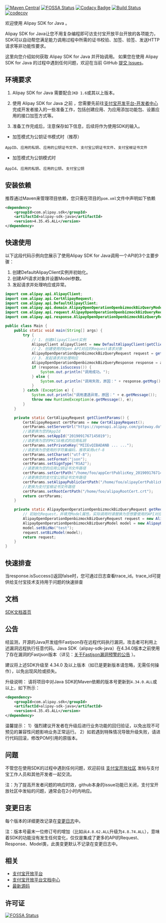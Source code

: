 [![Maven Central](https://img.shields.io/maven-central/v/com.alipay.sdk/alipay-sdk-java.svg)](https://mvnrepository.com/artifact/com.alipay.sdk/alipay-sdk-java)
[![FOSSA Status](https://app.fossa.com/api/projects/git%2Bgithub.com%2Falipay%2Falipay-sdk-java-all.svg?type=shield)](https://app.fossa.com/projects/git%2Bgithub.com%2Falipay%2Falipay-sdk-java-all?ref=badge_shield)
[![Codacy Badge](https://api.codacy.com/project/badge/Grade/5a2a4867c87d4d15a8beba06d2e49635)](https://www.codacy.com/manual/antopen/alipay-sdk-java-all?utm_source=github.com&amp;utm_medium=referral&amp;utm_content=alipay/alipay-sdk-java-all&amp;utm_campaign=Badge_Grade)
[![Build Status](https://www.travis-ci.org/alipay/alipay-sdk-java-all.svg?branch=master)](https://www.travis-ci.org/alipay/alipay-sdk-java-all)
[![codecov](https://codecov.io/gh/alipay/alipay-sdk-java-all/branch/master/graph/badge.svg)](https://codecov.io/gh/alipay/alipay-sdk-java-all)

欢迎使用 Alipay SDK for Java 。

Alipay SDK for Java让您不用复杂编程即可访支付宝开放平台开放的各项能力，SDK可以自动帮您满足能力调用过程中所需的证书校验、加签、验签、发送HTTP请求等非功能性要求。

这里向您介绍如何获取 Alipay SDK for Java 并开始调用。
如果您在使用 Alipay SDK for Java 的过程中遇到任何问题，欢迎在当前 GitHub [提交 Issues](https://github.com/alipay/alipay-sdk-java-all/issues/new)。

## 环境要求
1. Alipay SDK for Java 需要配合`JKD 1.6`或其以上版本。

2. 使用 Alipay SDK for Java 之前 ，您需要先前往[支付宝开发平台-开发者中心](https://openhome.alipay.com/platform/developerIndex.htm)完成开发者接入的一些准备工作，包括创建应用、为应用添加功能包、设置应用的接口加签方式等。

3. 准备工作完成后，注意保存如下信息，后续将作为使用SDK的输入。

* 加签模式为公钥证书模式时（推荐）

`AppID`、`应用的私钥`、`应用的公钥证书文件`、`支付宝公钥证书文件`、`支付宝根证书文件`

* 加签模式为公钥模式时

`AppId`、`应用的私钥`、`应用的公钥`、`支付宝公钥`

## 安装依赖
推荐通过Maven来管理项目依赖，您只需在项目的`pom.xml`文件中声明如下依赖
```xml
<dependency>
    <groupId>com.alipay.sdk</groupId>
    <artifactId>alipay-sdk-java</artifactId>
    <version>4.35.45.ALL</version>
</dependency>
```

## 快速使用
以下这段代码示例向您展示了使用Alipay SDK for Java调用一个API的3个主要步骤：
1. 创建DefaultAlipayClient实例并初始化。
2. 创建API请求对象并设置Model参数。
3. 发起请求并处理响应或异常。

```java
import com.alipay.api.AlipayClient;
import com.alipay.api.CertAlipayRequest;
import com.alipay.api.DefaultAlipayClient;
import com.alipay.api.domain.AlipayOpenOperationOpenbizmockBizQueryModel;
import com.alipay.api.request.AlipayOpenOperationOpenbizmockBizQueryRequest;
import com.alipay.api.response.AlipayOpenOperationOpenbizmockBizQueryResponse;

public class Main {
    public static void main(String[] args) {
        try {
            // 1. 创建AlipayClient实例
            AlipayClient alipayClient = new DefaultAlipayClient(getClientParams());
            // 2. 创建使用的Open API对应的Request请求对象
            AlipayOpenOperationOpenbizmockBizQueryRequest request = getRequest();
            // 3. 发起请求并处理响应
            AlipayOpenOperationOpenbizmockBizQueryResponse response = alipayClient.certificateExecute(request);
            if (response.isSuccess()) {
                System.out.println("调用成功。");
            } else {
                System.out.println("调用失败，原因：" + response.getMsg() + "，" + response.getSubMsg());
            }
        } catch (Exception e) {
            System.out.println("调用遭遇异常，原因：" + e.getMessage());
            throw new RuntimeException(e.getMessage(), e);
        }
    }

    private static CertAlipayRequest getClientParams() {
        CertAlipayRequest certParams = new CertAlipayRequest();
        certParams.setServerUrl("https://openapi.alipay.com/gateway.do");
        //请更换为您的AppId
        certParams.setAppId("2019091767145019");
        //请更换为您的PKCS8格式的应用私钥
        certParams.setPrivateKey("MIIEvQIBADANB ... ...");
        //请更换为您使用的字符集编码，推荐采用utf-8
        certParams.setCharset("utf-8");
        certParams.setFormat("json");
        certParams.setSignType("RSA2");
        //请更换为您的应用公钥证书文件路径
        certParams.setCertPath("/home/foo/appCertPublicKey_2019091767145019.crt");
        //请更换您的支付宝公钥证书文件路径
        certParams.setAlipayPublicCertPath("/home/foo/alipayCertPublicKey_RSA2.crt");
        //更换为支付宝根证书文件路径
        certParams.setRootCertPath("/home/foo/alipayRootCert.crt");
        return certParams;
    }

    private static AlipayOpenOperationOpenbizmockBizQueryRequest getRequest() {
        // 初始化Request，并填充Model属性。实际调用时请替换为您想要使用的API对应的Request对象。
        AlipayOpenOperationOpenbizmockBizQueryRequest request = new AlipayOpenOperationOpenbizmockBizQueryRequest();
        AlipayOpenOperationOpenbizmockBizQueryModel model = new AlipayOpenOperationOpenbizmockBizQueryModel();
        model.setBizNo("test");
        request.setBizModel(model);
        return request;
    }
}
```

## 快速排查
当response.isSuccess()返回false时，您可通过日志查看trace_id。trace_id可提供给支付宝技术支持用于问题的快速排查

## 文档
[SDK文档首页](https://docs.open.alipay.com/54/103419/)

## 公告
经监测，开源的Java开发组件Fastjson存在远程代码执行漏洞，攻击者可利用上述漏洞远程执行任意代码。Java SDK（alipay-sdk-java）在4.34.0版本之前使用了存在漏洞的Fastjson版本（详见：[关于Fastjson漏洞预警的公告](https://opendocs.alipay.com/rules/03f7dr) ）。

建议将上述SDK升级至 4.34.0 及以上版本（如已是更新版本请忽略，无需任何操作），以免出现风险或损失。

升级说明：
请将项目中对Java SDK的Maven依赖的版本号更新到`4.34.0.ALL`或以上，如下所示：
```xml
<dependency>
    <groupId>com.alipay.sdk</groupId>
    <artifactId>alipay-sdk-java</artifactId>
    <version>4.35.45.ALL</version>
</dependency>
```

温馨提示：
1）强烈建议开发者在升级后进行业务功能的回归验证，以免出现不可预见的兼容性问题影响业务正常运行。
2）如若遇到特殊情况导致升级失败，请进行代码回滚，修改POM引用的原版本。

## 问题
不管您在使用SDK的过程中遇到任何问题，欢迎前往 [支付宝开放社区](https://forum.alipay.com/mini-app/channel/1100001)  发帖与支付宝工作人员和其他开发者一起交流。

注：为了提高开发者问题的响应时效，github本身的issue功能已关闭，支付宝开放社区中发帖的问题，通常会在2小时内响应。

## 变更日志
每个版本的详细更改记录在[变更日志](./CHANGELOG)中。

注：版本号最末一位修订号的增加（比如从`4.8.62.ALL`升级为`4.8.74.ALL`），意味着SDK的功能没有发生任何变化，仅仅是集成了更多的API的Request、Response、Model类，此类变更默认不记录在变更日志中。

## 相关
* [支付宝开放平台](https://open.alipay.com/platform/home.htm)
* [支付宝开放平台文档中心](https://docs.open.alipay.com/catalog)
* [最新源码](https://github.com/alipay/alipay-sdk-java-all)

## 许可证
[![FOSSA Status](https://app.fossa.com/api/projects/git%2Bgithub.com%2Falipay%2Falipay-sdk-java-all.svg?type=large)](https://app.fossa.com/projects/git%2Bgithub.com%2Falipay%2Falipay-sdk-java-all?ref=badge_large)
